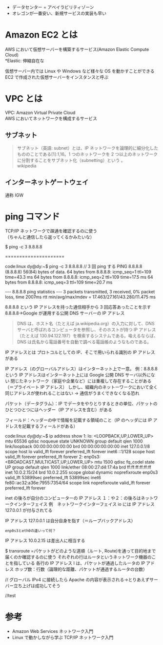 - データセンター = アベイラビリティゾーン
- オレゴンが一番安い、新規サービスの実装も早い

# Amazon EC2 とは

AWS において仮想サーバーを構築するサービス(Amazon Elastic Compute Cloud)  
\*Elastic: 伸縮自在な

仮想サーバー内では Linux や Windows など様々な OS を動かすことができる  
EC2 で作成された仮想サーバーをインスタンスと呼ぶ

# VPC とは

VPC: Amazon Virtual Private Cloud  
AWS においてネットワークを構成するサービス

## サブネット

> サブネット（英語: subnet）とは、IP ネットワークを論理的に細分化したもののことである[1]:1,16。1 つのネットワークを 2 つ以上のネットワークに分割することをサブネット化（subnetting）という 。  
> wikipedia

## インターネットゲートウェイ

通称 IGW

# ping コマンド

TCP/IP ネットワークで疎通を確認するのに使う  
（ちゃんと通信したら返ってくるかみたいな）

\$ ping -c 3 8.8.8.8

=====================

code:linux
dy@dy:~\$ ping -c 3 8.8.8.8 // 3 回 ping する
PING 8.8.8.8 (8.8.8.8) 56(84) bytes of data.
64 bytes from 8.8.8.8: icmp_seq=1 ttl=109 time=43.3 ms
64 bytes from 8.8.8.8: icmp_seq=2 ttl=109 time=17.5 ms
64 bytes from 8.8.8.8: icmp_seq=3 ttl=109 time=20.7 ms

--- 8.8.8.8 ping statistics ---
3 packets transmitted, 3 received, 0% packet loss, time 2007ms
rtt min/avg/max/mdev = 17.463/27.161/43.280/11.475 ms

8.8.8.8 という IP アドレスを持った通信相手から 3 回応答あったことを示す
8.8.8.8→Google が運用する公開 DNS サーバーの IP アドレス

> DNS は、ホスト名（たとえば ja.wikipedia.org）の入力に対して、DNS サーバと呼ばれるコンピュータを参照し、そのホストが持つ IP アドレス（たとえば 130.94.122.197）を検索するシステムである。喩えるならば、DNS は氏名から電話番号を自動で調べる電話帳のようなものである。

IP アドレスとは
プロトコルとしての IP、そこで用いられる識別の IP アドレスがある

IP アドレス（のグローバルアドレス）はインターネット上で一意。
例：8.8.8.8 という IP アドレスはインターネット上には Google 公開 DNS サーバ以外にない
閉じたネットワーク（家庭や企業など）には重複して存在することがある（＝プライベート IP アドレス）
しかし、組織内のネットーワークにおいて全く同じアドレスが使われることはない → 通信がうまくできなくなる恐れ

パケット（データグラム）：IP でデータをやりとりするときの単位、パケットのひとつひとつにはヘッダー（IP アドレスを含む）がある

フィールド：ヘッダーの中で情報を記載する領域のこと（IP のヘッダには IP アドレスを記載するフィールドがある）

code:linux
dy@dy:~\$ ip address show
1: lo: <LOOPBACK,UP,LOWER_UP> mtu 65536 qdisc noqueue state UNKNOWN group default qlen 1000
link/loopback 00:00:00:00:00:00 brd 00:00:00:00:00:00
inet 127.0.0.1/8 scope host lo
valid_lft forever preferred_lft forever
inet6 ::1/128 scope host
valid_lft forever preferred_lft forever
2: enp0s3: <BROADCAST,MULTICAST,UP,LOWER_UP> mtu 1500 qdisc fq_codel state UP group default qlen 1000
link/ether 08:00:27:d4:17:4a brd ff:ff:ff:ff:ff:ff
inet 10.0.2.15/24 brd 10.0.2.255 scope global dynamic noprefixroute enp0s3
valid_lft 53899sec preferred_lft 53899sec
inet6 fe80::ac32:a36e:7955:7354/64 scope link noprefixroute
valid_lft forever preferred_lft forever

inet の後ろが自分のコンピューターの IP アドレス
１：や２：の後ろはネットワークインターフェイス
例　ネットワークインターフェイス io には IP アドレス 127.0.0.1 が付与されてる

IP アドレス 127.0.0.1 は自分自身を指す（＝ループバックアドレス）

    enp0s3とeth0の違いって何？

IP アドレス 10.0.2.15 は差出人に相当する

\$ transroute
=パケットがどのような道順（ルート, Route)を通って目的地まで届くのか確認するのに使う
それぞれの行はルータというネットワーク機器のことを指している
各行の IP アドレス I は、パケットが通過したルータの IP アドレス
ホップ数：行数（論理的な距離、パケットが通過するルータの台数）

// グローバル IPv4 に接続したら Apache の内容が表示される->とりあえずサーバー立ち上げは成功してそう

//test

# 参考

- Amazon Web Services ネットワーク入門
- Linux で動かしながら学ぶ TCP/IP ネットワーク入門
